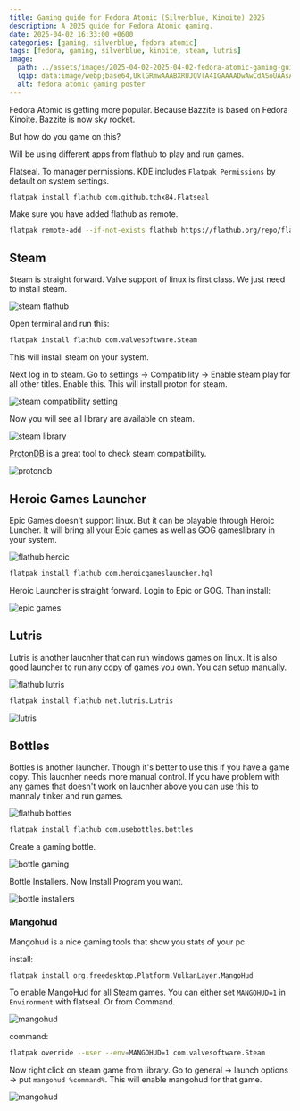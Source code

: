 ```yaml
---
title: Gaming guide for Fedora Atomic (Silverblue, Kinoite) 2025
description: A 2025 guide for Fedora Atomic gaming.
date: 2025-04-02 16:33:00 +0600
categories: [gaming, silverblue, fedora atomic]
tags: [fedora, gaming, silverblue, kinoite, steam, lutris]
image: 
  path: ../assets/images/2025-04-02-2025-04-02-fedora-atomic-gaming-guide-2025/fedora-atomic-gaming.webp
  lqip: data:image/webp;base64,UklGRmwAAABXRUJQVlA4IGAAAADwAwCdASoUAAsAPzmEuVOvKKWisAgB4CcJbACdACIOmP806b/MLAAAAP7Lxnlc1r1VFc2uFnlz9eTvJQDMXZ4Ewvg2F5B2TJeOqbJs0j0ZxiGNRuXzTH1kNWMMcaRgAAA=
  alt: fedora atomic gaming poster
---
```


Fedora Atomic is getting more popular. Because Bazzite is based on Fedora Kinoite. Bazzite is now sky rocket.

But how do you game on this?

Will be using different apps from flathub to play and run games.

Flatseal. To manager permissions. KDE includes `Flatpak Permissions` by default on system settings.

```
flatpak install flathub com.github.tchx84.Flatseal
```

Make sure you have added flathub as remote.


```bash
flatpak remote-add --if-not-exists flathub https://flathub.org/repo/flathub.flatpakrepo
```

## Steam

Steam is straight forward. Valve support of linux is first class. We just need to install steam. 

![steam flathub](<../assets/images/2025-04-02-2025-04-02-fedora-atomic-gaming-guide-2025/Screenshot 2025-04-03 at 00-57-47 Install Steam on Linux Flathub.png>)

Open terminal and run this: 

```bash
flatpak install flathub com.valvesoftware.Steam
```

This will install steam on your system. 

Next log in to steam. Go to settings -> Compatibility -> Enable steam play for all other titles. Enable this. This will install proton for steam.

![steam compatibility setting](../assets/images/2025-04-02-2025-04-02-fedora-atomic-gaming-guide-2025/Screenshot_20250403_110911.png)

Now you will see all library are available on steam.

![steam library](../assets/images/2025-04-02-2025-04-02-fedora-atomic-gaming-guide-2025/Screenshot_20250403_111243.png)

[ProtonDB](https://www.protondb.com/) is a great tool to check steam compatibility.

![protondb](<../assets/images/2025-04-02-2025-04-02-fedora-atomic-gaming-guide-2025/Screenshot 2025-04-03 at 11-16-22 ProtonDB Gaming know-how from the Linux and Steam Deck community.png>)

## Heroic Games Launcher

Epic Games doesn't support linux. But it can be playable through Heroic Luncher. It will bring all your Epic games as well as GOG gameslibrary in your system.

![flathub heroic](<../assets/images/2025-04-02-2025-04-02-fedora-atomic-gaming-guide-2025/Screenshot 2025-04-03 at 01-01-19 Install Heroic Games Launcher on Linux Flathub.png>)

```bash
flatpak install flathub com.heroicgameslauncher.hgl
```

Heroic Launcher is straight forward. Login to Epic or GOG. Than install:

![epic games](../assets/images/2025-04-02-2025-04-02-fedora-atomic-gaming-guide-2025/Screenshot_20250403_121557.png)

## Lutris

Lutris is another laucnher that can run windows games on linux. It is also good launcher to run any copy of games you own. You can setup manually.

![flathub lutris](<../assets/images/2025-04-02-2025-04-02-fedora-atomic-gaming-guide-2025/Screenshot 2025-04-03 at 01-04-14 Install Lutris on Linux Flathub.png>)

```bash
flatpak install flathub net.lutris.Lutris
```

![lutris](../assets/images/2025-04-02-2025-04-02-fedora-atomic-gaming-guide-2025/Screenshot_20250403_113633.png)

## Bottles

Bottles is another launcher. Though it's better to use this if you have a game copy. This laucnher needs more manual control. If you have problem with any games that doesn't work on laucnher above you can use this to mannaly tinker and run games.

![flathub bottles](<../assets/images/2025-04-02-2025-04-02-fedora-atomic-gaming-guide-2025/Screenshot 2025-04-03 at 01-07-21 Install Bottles on Linux Flathub.png>)

```bash
flatpak install flathub com.usebottles.bottles
```

Create a gaming bottle. 

![bottle gaming](../assets/images/2025-04-02-2025-04-02-fedora-atomic-gaming-guide-2025/Screenshot_20250403_120425.png)

Bottle Installers. Now Install Program you want.

![bottle installers](../assets/images/2025-04-02-2025-04-02-fedora-atomic-gaming-guide-2025/Screenshot_20250403_120508.png)

### Mangohud

Mangohud is a nice gaming tools that show you stats of your pc.

install:

```bash
flatpak install org.freedesktop.Platform.VulkanLayer.MangoHud
```

To enable MangoHud for all Steam games. You can either set `MANGOHUD=1` in `Environment` with flatseal. Or from Command. 

![mangohud](../assets/images/2025-04-02-2025-04-02-fedora-atomic-gaming-guide-2025/image.png)

command:

```bash
flatpak override --user --env=MANGOHUD=1 com.valvesoftware.Steam
```

Now right click on steam game from library. Go to general -> launch options -> put `mangohud %command%`. This will enable mangohud for that game.

![mangohud](../assets/images/2025-04-02-2025-04-02-fedora-atomic-gaming-guide-2025/Screenshot_20250403_113459.png)

